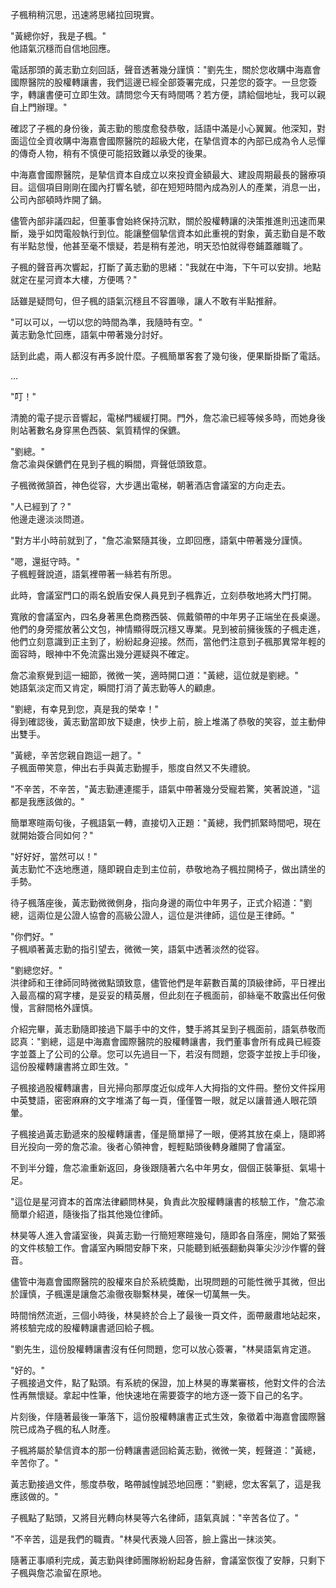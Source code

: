子楓稍稍沉思，迅速將思緒拉回現實。

"黃總你好，我是子楓。"  
他語氣沉穩而自信地回應。

電話那頭的黃志勤立刻回話，聲音透著幾分謹慎："劉先生，關於您收購中海嘉會國際醫院的股權轉讓書，我們這邊已經全部簽署完成，只差您的簽字。一旦您簽字，轉讓書便可立即生效。請問您今天有時間嗎？若方便，請給個地址，我可以親自上門辦理。"

確認了子楓的身份後，黃志勤的態度愈發恭敬，話語中滿是小心翼翼。他深知，對面這位全資收購中海嘉會國際醫院的超級大佬，在摯信資本的內部已成為令人忌憚的傳奇人物，稍有不慎便可能招致難以承受的後果。

中海嘉會國際醫院，是摯信資本自成立以來投資金額最大、建設周期最長的醫療項目。這個項目剛剛在國內打響名號，卻在短短時間內成為別人的產業，消息一出，公司內部頓時炸開了鍋。

儘管內部非議四起，但董事會始終保持沉默，關於股權轉讓的決策推進則迅速而果斷，幾乎如閃電般執行到位。能讓整個摯信資本如此重視的對象，黃志勤自是不敢有半點怠慢，他甚至毫不懷疑，若是稍有差池，明天恐怕就得卷鋪蓋離職了。

子楓的聲音再次響起，打斷了黃志勤的思緒："我就在中海，下午可以安排。地點就定在星河資本大樓，方便嗎？"

話雖是疑問句，但子楓的語氣沉穩且不容置喙，讓人不敢有半點推辭。

"可以可以，一切以您的時間為準，我隨時有空。"  
黃志勤急忙回應，語氣中帶著幾分討好。

話到此處，兩人都沒有再多說什麼。子楓簡單客套了幾句後，便果斷掛斷了電話。

...

"叮！"  

清脆的電子提示音響起，電梯門緩緩打開。門外，詹芯渝已經等候多時，而她身後則站著數名身穿黑色西裝、氣質精悍的保鑣。

"劉總。"  
詹芯渝與保鑣們在見到子楓的瞬間，齊聲低頭致意。

子楓微微頷首，神色從容，大步邁出電梯，朝著酒店會議室的方向走去。

"人已經到了？"  
他邊走邊淡淡問道。

"對方半小時前就到了，"詹芯渝緊隨其後，立即回應，語氣中帶著幾分謹慎。

"嗯，還挺守時。"  
子楓輕聲說道，語氣裡帶著一絲若有所思。

此時，會議室門口的兩名銳盾安保人員見到子楓靠近，立刻恭敬地將大門打開。

寬敞的會議室內，四名身著黑色商務西裝、佩戴領帶的中年男子正端坐在長桌邊。他們的身旁擺放著公文包，神情顯得既沉穩又專業。見到被前擁後簇的子楓走進，他們立刻意識到正主到了，紛紛起身迎接。然而，當他們注意到子楓那異常年輕的面容時，眼神中不免流露出幾分遲疑與不確定。

詹芯渝察覺到這一細節，微微一笑，適時開口道："黃總，這位就是劉總。"  
她語氣淡定而又肯定，瞬間打消了黃志勤等人的顧慮。

"劉總，有幸見到您，真是我的榮幸！"  
得到確認後，黃志勤當即放下疑慮，快步上前，臉上堆滿了恭敬的笑容，並主動伸出雙手。

"黃總，辛苦您親自跑這一趟了。"  
子楓面帶笑意，伸出右手與黃志勤握手，態度自然又不失禮貌。

"不辛苦，不辛苦，"黃志勤連連擺手，語氣中帶著幾分受寵若驚，笑著說道，"這都是我應該做的。"

簡單寒暄兩句後，子楓語氣一轉，直接切入正題："黃總，我們抓緊時間吧，現在就開始簽合同如何？"

"好好好，當然可以！"  
黃志勤忙不迭地應道，隨即親自走到主位前，恭敬地為子楓拉開椅子，做出請坐的手勢。

待子楓落座後，黃志勤微微側身，指向身邊的兩位中年男子，正式介紹道："劉總，這兩位是公證人協會的高級公證人，這位是洪律師，這位是王律師。"  

"你們好。"  
子楓順著黃志勤的指引望去，微微一笑，語氣中透著淡然的從容。

"劉總您好。"  
洪律師和王律師同時微微點頭致意，儘管他們是年薪數百萬的頂級律師，平日裡出入最高檔的寫字樓，是妥妥的精英層，但此刻在子楓面前，卻絲毫不敢露出任何傲慢，言辭間格外謹慎。

介紹完畢，黃志勤隨即接過下屬手中的文件，雙手將其呈到子楓面前，語氣恭敬而認真："劉總，這是中海嘉會國際醫院的股權轉讓書，我們董事會所有成員已經簽字並蓋上了公司的公章。您可以先過目一下，若沒有問題，您簽字並按上手印後，這份股權轉讓書將立即生效。"

子楓接過股權轉讓書，目光掃向那厚度近似成年人大拇指的文件冊。整份文件採用中英雙語，密密麻麻的文字堆滿了每一頁，僅僅瞥一眼，就足以讓普通人眼花頭暈。  

子楓接過黃志勤遞來的股權轉讓書，僅是簡單掃了一眼，便將其放在桌上，隨即將目光投向一旁的詹芯渝。後者心領神會，輕輕點頭後轉身離開了會議室。  

不到半分鐘，詹芯渝重新返回，身後跟隨著六名中年男女，個個正裝筆挺、氣場十足。  

"這位是星河資本的首席法律顧問林昊，負責此次股權轉讓書的核驗工作，"詹芯渝簡單介紹道，隨後指了指其他幾位律師。

林昊等人進入會議室後，與黃志勤一行簡短寒暄幾句，隨即各自落座，開始了緊張的文件核驗工作。會議室內瞬間安靜下來，只能聽到紙張翻動與筆尖沙沙作響的聲音。  

儘管中海嘉會國際醫院的股權來自於系統獎勵，出現問題的可能性微乎其微，但出於謹慎，子楓還是讓詹芯渝徹夜聯繫林昊，確保一切萬無一失。  

時間悄然流逝，三個小時後，林昊終於合上了最後一頁文件，面帶嚴肅地站起來，將核驗完成的股權轉讓書遞回給子楓。  

"劉先生，這份股權轉讓書沒有任何問題，您可以放心簽署，"林昊語氣肯定道。

"好的。"  
子楓接過文件，點了點頭。有系統的保證，加上林昊的專業審核，他對文件的合法性再無懷疑。拿起中性筆，他快速地在需要簽字的地方逐一簽下自己的名字。

片刻後，伴隨著最後一筆落下，這份股權轉讓書正式生效，象徵着中海嘉會國際醫院已成為子楓的私人財產。  

子楓將屬於摯信資本的那一份轉讓書遞回給黃志勤，微微一笑，輕聲道："黃總，辛苦你了。"  

黃志勤接過文件，態度恭敬，略帶誠惶誠恐地回應："劉總，您太客氣了，這是我應該做的。"  

子楓點了點頭，又將目光轉向林昊等六名律師，語氣真誠："辛苦各位了。"  

"不辛苦，這是我們的職責。"林昊代表幾人回答，臉上露出一抹淡笑。  

隨著正事順利完成，黃志勤與律師團隊紛紛起身告辭，會議室恢復了安靜，只剩下子楓與詹芯渝留在原地。